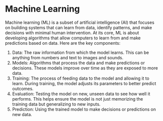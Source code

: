 # Machine Learning
Machine learning (ML) is a subset of artificial intelligence (AI) that focuses on building systems that can learn from data, identify patterns, and make decisions with minimal human intervention. At its core, ML is about developing algorithms that allow computers to learn from and make predictions based on data. Here are the key components:
  1. Data: The raw information from which the model learns. This can be anything from numbers 
     and text to images and sounds.
  2. Models: Algorithms that process the data and make predictions or decisions. These models 
     improve over time as they are exposed to more data.
  3. Training: The process of feeding data to the model and allowing it to learn. During 
     training, the model adjusts its parameters to better predict outcomes.
  4. Evaluation: Testing the model on new, unseen data to see how well it performs. This 
     helps ensure the model is not just memorizing the training data but generalizing to new 
     inputs.
  5. Prediction: Using the trained model to make decisions or predictions on new data.

